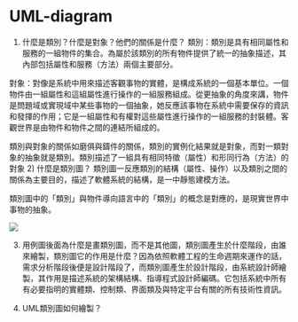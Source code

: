# UML-diagram
1) 什麼是類別？什麼是對象？他們的關係是什麼？
類別：類別是具有相同屬性和服務的一組物件的集合。為屬於該類別的所有物件提供了統一的抽象描述，其內部包括屬性和服務（方法）兩個主要部分。

對象：對像是系統中用來描述客觀事物的實體，是構成系統的一個基本單位。一個物件由一組屬性和這組屬性進行操作的一組服務組成。從更抽象的角度來講，物件是問題域或實現域中某些事物的一個抽象，她反應該事物在系統中需要保存的資訊和發揮的作用；它是一組屬性和有權對這些屬性進行操作的一組服務的封裝體。客觀世界是由物件和物件之間的連結所組成的。

類別與對象的關係如磨俱與鑄件的關係，類別的實例化結果就是對象，而對一類對象的抽象就是類別。類別描述了一組具有相同特徵（屬性）和形同行為（方法）的對象
2) 什麼是類別圖？
類別圖一反應類別的結構（屬性、操作）以及類別之間的關係為主要目的，描述了軟體系統的結構，是一中靜態建模方法。

類別圖中的「類別」與物件導向語言中的「類別」的概念是對應的，是現實世界中事物的抽象。

![](https://img-blog.csdnimg.cn/20181202110640986.png)

3) 用例圖後面為什麼是畫類別圖，而不是其他圖，類別圖產生於什麼階段，由誰來繪製，類別圖它的作用是什麼？因為依照軟體工程的生命週期來運作的話，需求分析階段後便是設計階段了，而類別圖產生於設計階段，由系統設計師繪製，其作用是描述系統的架構結構、指導程式設計師編碼。它包括系統中所有有必要指明的實體類、控制類、界面類及與特定平台有關的所有技術性資訊。

4) UML類別圖如何繪製？

